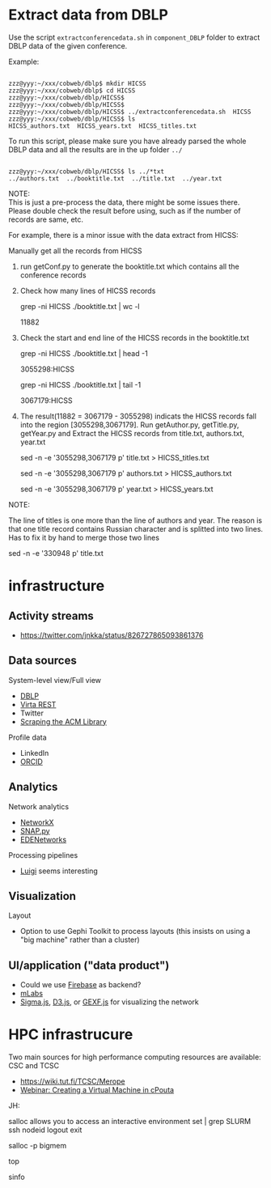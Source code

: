 # Extract data from DBLP  
Use the script `extractconferencedata.sh` in `component_DBLP` folder to extract DBLP data of the given conference. 

Example:

<pre><code>
zzz@yyy:~/xxx/cobweb/dblp$ mkdir HICSS
zzz@yyy:~/xxx/cobweb/dblp$ cd HICSS
zzz@yyy:~/xxx/cobweb/dblp/HICSS$ 
zzz@yyy:~/xxx/cobweb/dblp/HICSS$
zzz@yyy:~/xxx/cobweb/dblp/HICSS$ ../extractconferencedata.sh  HICSS
zzz@yyy:~/xxx/cobweb/dblp/HICSS$ ls
HICSS_authors.txt  HICSS_years.txt  HICSS_titles.txt
</code></pre>  

To run this script, please make sure you have already parsed the whole DBLP data and all the results are in the up folder `../`

<pre><code>
zzz@yyy:~/xxx/cobweb/dblp/HICSS$ ls ../*txt
../authors.txt  ../booktitle.txt  ../title.txt  ../year.txt
</code></pre>

NOTE:  
This is just a pre-process the data, there might be some issues there. Please double check the result before using, such as if the number of records are same, etc.  

For example, there is a minor issue with the data extract from HICSS:  

Manually get all the records from HICSS

1. run getConf.py to generate the booktitle.txt which contains all the conference records
2. Check how many lines of HICSS records

    grep -ni HICSS ./booktitle.txt | wc -l

    11882
3. Check the start and end line of the HICSS records in the booktitle.txt

    grep -ni HICSS ./booktitle.txt | head -1

    3055298:HICSS

    grep -ni HICSS ./booktitle.txt | tail -1

    3067179:HICSS
4. The result(11882 = 3067179 - 3055298) indicats the HICSS records fall into the region [3055298,3067179]. Run getAuthor.py, getTitle.py, getYear.py and Extract the HICSS records from title.txt, authors.txt, year.txt

    sed -n -e '3055298,3067179 p' title.txt > HICSS_titles.txt

    sed -n -e '3055298,3067179 p' authors.txt > HICSS_authors.txt

    sed -n -e '3055298,3067179 p' year.txt > HICSS_years.txt


  NOTE:

  The line of titles is one more than the line of authors and year. The reason is that one title record contains Russian character and is splitted into two lines. Has to fix it by hand to merge those two lines

  sed -n -e '330948 p'  title.txt

# infrastructure

## Activity streams

* https://twitter.com/jnkka/status/826727865093861376

## Data sources

System-level view/Full view
* [DBLP](http://dblp.uni-trier.de/)
* [Virta REST](https://confluence.csc.fi/display/VIR/REST-lukurajapinta)
* Twitter
* [Scraping the ACM Library](https://doi.org/10.1145/511144.511146)

Profile data
* LinkedIn
* [ORCID](https://orcid.org/)

## Analytics

Network analytics
* [NetworkX](https://networkx.github.io/)
* [SNAP.py](http://snap.stanford.edu/snappy/index.html)
* [EDENetworks](http://becs.aalto.fi/edenetworks/)

Processing pipelines

* [Luigi](https://github.com/spotify/luigi) seems interesting

## Visualization

Layout
* Option to use Gephi Toolkit to process layouts (this insists on using a "big machine" rather than a cluster)

## UI/application ("data product")

* Could we use [Firebase](http://firebase.google.com) as backend?
* [mLabs](https://mlab.com/)
* [Sigma.js](http://sigmajs.org/), [D3.js](https://bl.ocks.org/mbostock/4062045), or [GEXF.js](https://github.com/raphv/gexf-js) for visualizing the network

# HPC infrastrucure

Two main sources for high performance computing resources are available: CSC and TCSC

* https://wiki.tut.fi/TCSC/Merope
* [Webinar: Creating a Virtual Machine in cPouta](https://www.youtube.com/watch?v=CIO8KRbgDoI&index=5&list=PLD5XtevzF3yHz-4PF_qBN3g26K7RzLO_c)

JH:

salloc allows you to access an interactive environment
set | grep SLURM
ssh nodeid
logout
exit

salloc -p bigmem

top

sinfo
